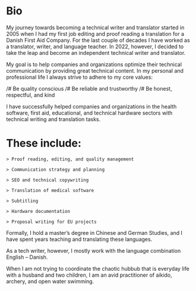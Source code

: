 # Bio
My journey towards becoming a technical writer and translator started in 2005 when I had my first job editing and proof reading a translation for a Danish First Aid Company. For the last couple of decades I have worked as a translator, writer, and language teacher. In 2022, however, I decided to take the leap and become an independent technical writer and translator.

My goal is to help companies and organizations optimize their technical communication by providing great technical content. In my personal and professional life I always strive to adhere to my core values:

/# Be quality conscious
/# Be reliable and trustworthy
/# Be honest, respectful, and kind

I have successfully helped companies and organizations in the health software, first aid, educational, and technical hardware sectors with technical writing and translation tasks. 

# These include:

    > Proof reading, editing, and quality management

    > Communication strategy and planning

    > SEO and technical copywriting

    > Translation of medical software

    > Subtitling 

    > Hardware documentation

    > Proposal writing for EU projects

Formally, I hold a master’s degree in Chinese and German Studies, and I have spent years teaching and translating these languages. 

As a tech writer, however, I mostly work with the language combination English – Danish.

When I am not trying to coordinate the chaotic hubbub that is everyday life with a husband and two children, I am an avid practitioner of aikido, archery, and open water swimming. 

